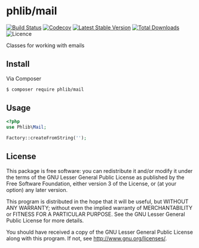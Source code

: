 # phlib/mail

[![Build Status](https://img.shields.io/travis/phlib/mail/master.svg?style=flat-square)](https://travis-ci.org/phlib/mail)
[![Codecov](https://img.shields.io/codecov/c/github/phlib/mail.svg?style=flat-square)](https://codecov.io/gh/phlib/mail)
[![Latest Stable Version](https://img.shields.io/packagist/v/phlib/mail.svg?style=flat-square)](https://packagist.org/packages/phlib/mail)
[![Total Downloads](https://img.shields.io/packagist/dt/phlib/mail.svg?style=flat-square)](https://packagist.org/packages/phlib/mail)
![Licence](https://img.shields.io/github/license/phlib/mail.svg?style=flat-square)

Classes for working with emails

## Install

Via Composer

``` bash
$ composer require phlib/mail
```

## Usage

``` php
<?php
use Phlib\Mail;

Factory::createFromString('');
```

## License

This package is free software: you can redistribute it and/or modify
it under the terms of the GNU Lesser General Public License as published by
the Free Software Foundation, either version 3 of the License, or
(at your option) any later version.

This program is distributed in the hope that it will be useful,
but WITHOUT ANY WARRANTY; without even the implied warranty of
MERCHANTABILITY or FITNESS FOR A PARTICULAR PURPOSE.  See the
GNU Lesser General Public License for more details.

You should have received a copy of the GNU Lesser General Public License
along with this program.  If not, see <http://www.gnu.org/licenses/>.
